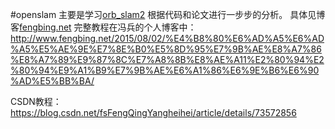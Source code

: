 #openslam
主要是学习[orb_slam2](https://github.com/raulmur/ORB_SLAM2) 根据代码和论文进行一步步的分析。
具体见博客[fengbing.net](http://www.fengbing.net)
完整教程在冯兵的个人博客中：
http://www.fengbing.net/2015/08/02/%E4%B8%80%E6%AD%A5%E6%AD%A5%E5%AE%9E%E7%8E%B0%E5%8D%95%E7%9B%AE%E8%A7%86%E8%A7%89%E9%87%8C%E7%A8%8B%E8%AE%A11%E2%80%94%E2%80%94%E9%A1%B9%E7%9B%AE%E6%A1%86%E6%9E%B6%E6%90%AD%E5%BB%BA/

CSDN教程：https://blog.csdn.net/fsFengQingYangheihei/article/details/73572856
